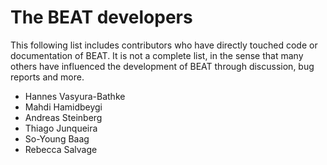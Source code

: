 # The BEAT developers

This following list includes contributors who have directly touched code or documentation of BEAT. 
It is not a complete list, in the sense that many others have influenced the development of BEAT through discussion, bug reports and more.

* Hannes Vasyura-Bathke
* Mahdi Hamidbeygi
* Andreas Steinberg
* Thiago Junqueira
* So-Young Baag
* Rebecca Salvage
